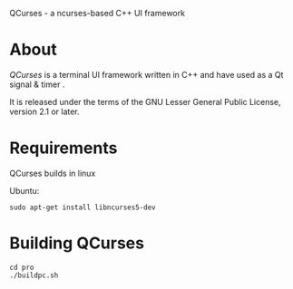 QCurses - a ncurses-based C++ UI framework  

About
=====

_QCurses_ is a terminal UI framework written in C++ and have used as a Qt signal & timer .

It is released under the terms of the GNU Lesser General Public License, version 2.1 or later.

Requirements
============

QCurses builds in linux

Ubuntu:

    sudo apt-get install libncurses5-dev


Building QCurses
================

    cd pro
    ./buildpc.sh

